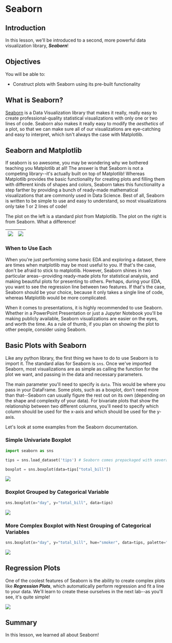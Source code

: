 # Seaborn

## Introduction

In this lesson, we'll be introduced to a second, more powerful data visualization library, **_Seaborn_**!

## Objectives

You will be able to:

* Construct plots with Seaborn using its pre-built functionality

## What is Seaborn?

[Seaborn](https://seaborn.pydata.org/) is a Data Visualization library that makes it really, really easy to create professional-quality statistical visualizations with only one or two lines of code. Seaborn also makes it really easy to modify the _aesthetics_ of a plot, so that we can make sure all of our visualizations are eye-catching and easy to interpret, which isn't always the case with Matplotlib. 

## Seaborn and Matplotlib

If seaborn is so awesome, you may be wondering why we bothered teaching you Matplotlib at all! The answer is that Seaborn is not a competing library--it's actually built on top of Matplotlib! Whereas Matplotlib provides the basic functionality for creating plots and filling them with different kinds of shapes and colors, Seaborn takes this functionality a step farther by providing a bunch of ready-made mathematical visualizations that are commonly used in Data Science. Best of all, Seaborn is written to be simple to use and easy to understand, so most visualizations only take 1 or 2 lines of code! 

The plot on the left is a standard plot from Matplotlib. The plot on the right is from Seaborn. What a difference!

| <img src='images/ugly_plot.png'> | <img src='images/pretty_plot.png'> |
|---------------------------|-----------------------------|

### When to Use Each

When you're just performing some basic EDA and exploring a dataset, there are times when matplotlib may be most useful to you. If that's the case, don't be afraid to stick to matplotlib. However, Seaborn shines in two particular areas--providing ready-made plots for statistical analysis, and making beautiful plots for presenting to others.  Perhaps, during your EDA, you want to see the regression line between two features. If that's the case, Seaborn should be your choice, because it only takes a single line of code, whereas Matplotlib would be more complicated. 

When it comes to presentations, it is highly recommended to use Seaborn. Whether in a PowerPoint Presentation or just a Jupyter Notebook you'll be making publicly available, Seaborn visualizations are easier on the eyes, and worth the time.  As a rule of thumb, if you plan on showing the plot to other people, consider using Seaborn. 

##  Basic Plots with Seaborn

Like any python library, the first thing we have to do to use Seaborn is to import it. The standard alias for Seaborn is `sns`. Once we've imported Seaborn, most visualizations are as simple as calling the function for the plot we want, and passing in the data and necessary parameters. 

The main parameter you'll need to specify is `data`. This would be where you pass in your DataFrame. Some plots, such as a boxplot, don't need more than that--Seaborn can usually figure the rest out on its own (depending on the shape and complexity of your data). For bivariate plots that show the relationship between two different columns, you'll need to specify which column should be used for the x-axis and which should be used for the y-axis. 

Let's look at some examples from the Seaborn documentation.

### Simple Univariate Boxplot

```python
import seaborn as sns

tips = sns.load_dataset('tips') # Seaborn comes prepackaged with several different datasets that are great for visualizing!

boxplot = sns.boxplot(data=tips["total_bill"])
```

<img src='images/boxplot-1.png'>

### Boxplot Grouped by Categorical Variable

```python
sns.boxplot(x="day", y="total_bill", data=tips)
```

<img src='images/boxplot-2.png'>

### More Complex Boxplot with Nest Grouping of Categorical Variables

```python
sns.boxplot(x="day", y="total_bill", hue="smoker", data=tips, palette="Set3")
```

<img src='images/boxplot-3.png'>

## Regression Plots

One of the coolest features of Seaborn is the ability to create complex plots like **_Regression Plots_**, which automatically perform regression and fit a line to your data. We'll learn to create these ourselves in the next lab--as you'll see, it's quite simple!

<img src='images/regression.png'>

## Summary

In this lesson, we learned all about Seaborn!

